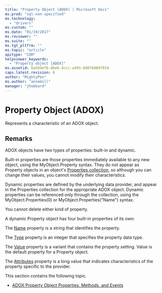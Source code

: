 ```yaml
---
title: "Property Object (ADOX) | Microsoft Docs"
ms.prod: "sql-non-specified"
ms.technology:
  - "drivers"
ms.custom: ""
ms.date: "01/19/2017"
ms.reviewer: ""
ms.suite: ""
ms.tgt_pltfrm: ""
ms.topic: "article"
apitype: "COM"
helpviewer_keywords: 
  - "Property object [ADOX]"
ms.assetid: 6a56def6-dbe6-4ccc-a491-8d076889f019
caps.latest.revision: 6
author: "MightyPen"
ms.author: "annemill"
manager: "jhubbard"
---
```

# Property Object (ADOX)
Represents a characteristic of an ADOX object.  
  
## Remarks  
 ADOX objects have two types of properties: built-in and dynamic.  
  
 Built-in properties are those properties immediately available to any new object, using the MyObject.Property syntax. They do not appear as Property objects in an object's [Properties collection](../../../ado/reference/ado-api/properties-collection-ado.md), so although you can change their values, you cannot modify their characteristics.  
  
 Dynamic properties are defined by the underlying data provider, and appear in the Properties collection for the appropriate ADOX object.  Dynamic properties can be referenced only through the collection, using the MyObject.Properties(0) or MyObject.Properties("Name") syntax.  
  
 You cannot delete either kind of property.  
  
 A dynamic Property object has four built-in properties of its own:  
  
 The [Name](../../../ado/reference/ado-api/name-property-ado.md) property is a string that identifies the property.  
  
 The [Type](../../../ado/reference/ado-api/type-property-ado.md) property is an integer that specifies the property data type.  
  
 The [Value](../../../ado/reference/ado-api/value-property-ado.md) property is a variant that contains the property setting. Value is the default property for a Property object.  
  
 The [Attributes](../../../ado/reference/ado-api/attributes-property-ado.md) property is a long value that indicates characteristics of the property specific to the provider.  
  
 This section contains the following topic.  
  
-   [ADOX Property Object Properties, Methods, and Events](../../../ado/reference/adox-api/adox-property-object-properties-methods-and-events.md)